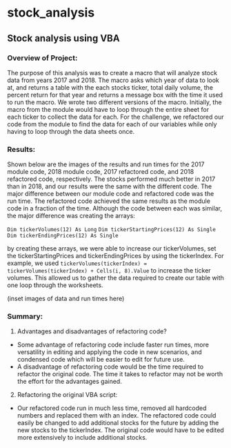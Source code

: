 # stock_analysis
## Stock analysis using VBA

### Overview of Project:

The purpose of this analysis was to create a macro that will analyze stock data from years 2017 and 2018. The macro asks which year of data to look at, and returns a table with the each stocks ticker, total daily volume, the percent return for that year and returns a message box with the time it used to run the macro. We wrote two different versions of the macro. Initially, the macro from the module would have to loop through the entire sheet for each ticker to collect the data for each. For the challenge, we refactored our code from the module to find the data for each of our variables while only having to loop through the data sheets once.


### Results: 

Shown below are the images of the results and run times for the 2017 module code, 2018 module code, 2017 refactored code, and 2018 refactored code, respectively. The stocks performed much better in 2017 than in 2018, and our results were the same with the different code. The major difference between our module code and refactored code was the run time. The refactored code achieved the same results as the module code in a fraction of the time. Although the code between each was similar, the major difference was creating the arrays:

`Dim tickerVolumes(12) As Long`
`Dim tickerStartingPrices(12) As Single`
`Dim tickerEndingPrices(12) As Single`

by creating these arrays, we were able to increase our tickerVolumes, set the tickerStartingPrices and tickerEndingPrices by using the tickerIndex. For example, we used `tickerVolumes(tickerIndex) = tickerVolumes(tickerIndex) + Cells(i, 8).Value` to increase the ticker volumes. This allowed us to gather the data required to create our table with one loop through the worksheets.

(inset images of data and run times here)


### Summary: 

1. Advantages and disadvantages of refactoring code?
- Some advantage of refactoring code include faster run times, more versatility in editing and applying the code in new scenarios, and condensed code which will be easier to edit for future use.
- A disadvantage of refactoring code would be the time required to refactor the original code. The time it takes to refactor may not be worth the effort for the advantages gained.

2. Refactoring the original VBA script:
- Our refactored code run in much less time, removed all hardcoded numbers and replaced them with an index. The refactored code could easily be changed to add additional stocks for the future by adding the new stocks to the tickerIndex. The original code would have to be edited more extensively to include additional stocks.